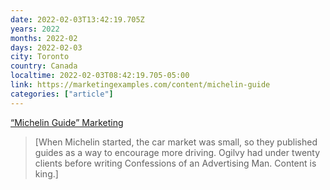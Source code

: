 ```yaml
---
date: 2022-02-03T13:42:19.705Z
years: 2022
months: 2022-02
days: 2022-02-03
city: Toronto
country: Canada
localtime: 2022-02-03T08:42:19.705-05:00
link: https://marketingexamples.com/content/michelin-guide
categories: ["article"]
---
```

[“Michelin Guide” Marketing](https://marketingexamples.com/content/michelin-guide)

> [When Michelin started, the car market was small, so they published guides as a way to encourage more driving. Ogilvy had under twenty clients before writing Confessions of an Advertising Man. Content is king.]
